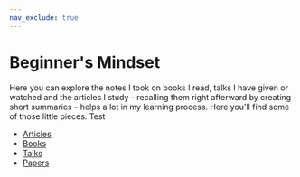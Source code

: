 ```yaml
---
nav_exclude: true
---
```


# Beginner's Mindset

Here you can explore the notes I took on books I read, talks I have given or watched and the articles I study - recalling them right afterward by creating short summaries – helps a lot in my learning process. Here you'll find some of those little pieces. Test

* [Articles](./articles/)
* [Books](./books/) 
* [Talks](./talks/) 
* [Papers](./papers/)